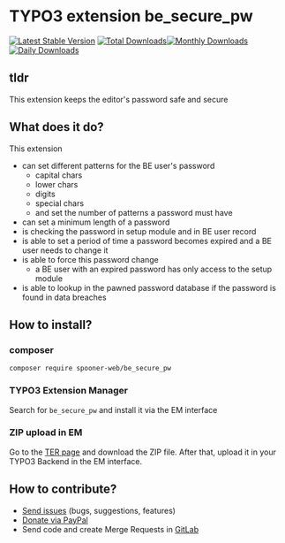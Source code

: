 # TYPO3 extension be_secure_pw

[![Latest Stable Version](https://poser.pugx.org/spooner-web/be_secure_pw/v/stable)](https://packagist.org/packages/spooner-web/be_secure_pw) [![Total Downloads](https://poser.pugx.org/spooner-web/be_secure_pw/downloads)](https://packagist.org/packages/spooner-web/be_secure_pw)[![Monthly
Downloads](https://poser.pugx.org/spooner-web/be_secure_pw/d/monthly)](https://packagist.org/packages/spooner-web/be_secure_pw) [![Daily Downloads](https://poser.pugx.org/spooner-web/be_secure_pw/d/daily)](https://packagist.org/packages/spooner-web/be_secure_pw)

## tldr

This extension keeps the editor's password safe and secure

## What does it do?

This extension

* can set different patterns for the BE user's password
    * capital chars
    * lower chars
    * digits
    * special chars
    * and set the number of patterns a password must have
* can set a minimum length of a password
* is checking the password in setup module and in BE user record
* is able to set a period of time a password becomes expired and a BE user needs to change it
* is able to force this password change
    * a BE user with an expired password has only access to the setup module
* is able to lookup in the pawned password database if the password is found in data breaches

## How to install?

### composer

`composer require spooner-web/be_secure_pw`

### TYPO3 Extension Manager

Search for `be_secure_pw` and install it via the EM interface

### ZIP upload in EM

Go to the [TER page](https://extensions.typo3.org/extension/be_secure_pw) and download the ZIP file. After that, upload it in your
TYPO3 Backend in the EM interface.

## How to contribute?

* [Send issues](https://git.spooner.io/spooner/be_secure_pw/issues) (bugs, suggestions, features)
* [Donate via PayPal](https://paypal.me/Tomalo/50)
* Send code and create Merge Requests in [GitLab](https://git.spooner.io/spooner/be_secure_pw)
